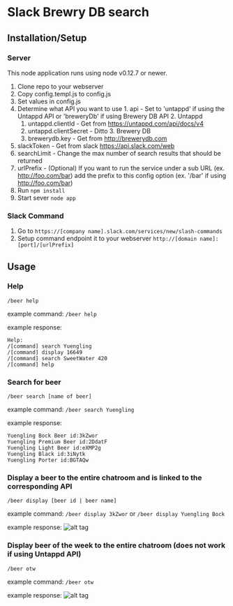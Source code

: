# Slack Brewry DB search
## Installation/Setup
### Server
This node application runs using node v0.12.7 or newer.

1. Clone repo to your webserver
2. Copy config.templ.js to config.js
3. Set values in config.js
  1. Determine what API you want to use
    1. api - Set to 'untappd' if using the Untappd API or 'breweryDb' if using Brewery DB API
    2. Untappd
      1. untappd.clientId - Get from https://untappd.com/api/docs/v4
      2. untappd.clientSecret - Ditto
    3. Brewery DB
      1. brewerydb.key - Get from http://brewerydb.com
  2. slackToken - Get from slack https://api.slack.com/web
  3. searchLimit - Change the max number of search results that should be returned
  4. urlPrefix - (Optional) If you want to run the service under a sub URL (ex. http://foo.com/bar) add the prefix to this config option (ex. '/bar' if using http://foo.com/bar)
4. Run `npm install`
5. Start sever `node app`

### Slack Command
1. Go to `https://[company name].slack.com/services/new/slash-commands`
2. Setup command endpoint it to your webserver `http://[domain name]:[port]/[urlPrefix]`

## Usage
### Help
`/beer help`

example command:
`/beer help`

example response:
```
Help:
/[command] search Yuengling
/[command] display 16649
/[command] search SweetWater 420
/[command] help
```

### Search for beer
`/beer search [name of beer]`

example command:
`/beer search Yuengling`

example response:
```
Yuengling Bock Beer id:3kZwor
Yuengling Premium Beer id:2DdatF
Yuengling Light Beer id:eXMP2g
Yuengling Black id:3iNytk
Yuengling Porter id:BGTAQw
```

### Display a beer to the entire chatroom and is linked to the corresponding API
`/beer display [beer id | beer name]`

example command:
`/beer display 3kZwor`
or
`/beer display Yuengling Bock`

example response:
![alt tag](https://cloud.githubusercontent.com/assets/2991478/13671184/6bab57f4-e69c-11e5-8741-78fcd992b7a3.png)

### Display beer of the week to the entire chatroom (does not work if using Untappd API)
`/beer otw`

example command:
`/beer otw`

example response:
![alt tag](https://cloud.githubusercontent.com/assets/2991478/13671184/6bab57f4-e69c-11e5-8741-78fcd992b7a3.png)
